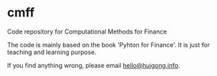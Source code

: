 # cmff
Code repository for Computational Methods for Finance

The code is mainly based on the book 'Pyhton for Finance'.
It is just for teaching and learning purpose.

If you find anything wrong, please email hello@huigong.info.
